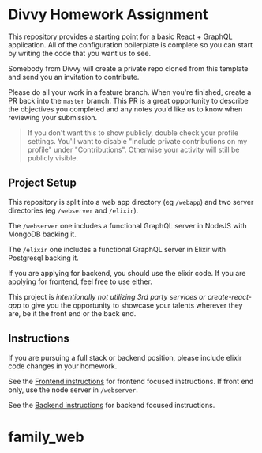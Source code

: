 # Divvy Homework Assignment

This repository provides a starting point for a basic React + GraphQL application.
All of the configuration boilerplate is complete so you can start by writing the code that you want us to see.

Somebody from Divvy will create a private repo cloned from this template and send you an invitation to contribute. 

Please do all your work in a feature branch. When you're finished, create a PR back into the `master` branch. This PR is a great opportunity to describe the objectives you completed and any notes you'd like us to know when reviewing your submission.

> If you don't want this to show publicly, double check your profile settings. You'll want to disable "Include private contributions on my profile" under "Contributions". Otherwise your activity will still be publicly visible.


## Project Setup

This repository is split into a web app directory (eg `/webapp`) and two server directories (eg `/webserver` and `/elixir`).

The `/webserver` one includes a functional GraphQL server in NodeJS with MongoDB backing it.

The `/elixir` one includes a functional GraphQL server in Elixir with Postgresql backing it.

If you are applying for backend, you should use the elixir code.
If you are applying for frontend, feel free to use either.

This project is _intentionally not utilizing 3rd party services or create-react-app_ to give you the opportunity to showcase your talents wherever they are, be it the front end or the back end.

## Instructions

If you are pursuing a full stack or backend position, please include elixir code changes in your homework.

See the [Frontend instructions](webapp/README.md) for frontend focused instructions.  If front end only, use the node server in `/webserver`.

See the [Backend instructions](backend.md) for backend focused instructions.



# family_web

